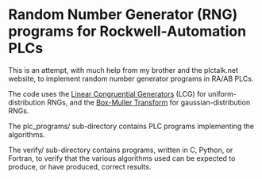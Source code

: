 # Random Number Generator (RNG) programs for Rockwell-Automation PLCs

This is an attempt, with much help from my brother and the plctalk.net website, to implement random number generator programs in RA/AB PLCs.

The code uses the [Linear Congruential Generators](https://en.wikipedia.org/wiki/Linear_congruential_generator) (LCG) for uniform-distribution RNGs, and the [Box-Muller Transform](https://en.wikipedia.org/wiki/Box%E2%80%93Muller_transform) for gaussian-distribution RNGs.

The plc_programs/ sub-directory contains PLC programs implementing the algorithms.

The verify/ sub-directory contains programs, written in C, Python, or Fortran, to verify that the various algorithms used can be expected to produce, or have produced, correct results.
